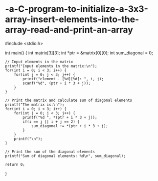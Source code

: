 # -a-C-program-to-initialize-a-3x3-array-insert-elements-into-the-array-read-and-print-an-array
#include <stdio.h>

int main() {
    int matrix[3][3];
    int *ptr = &matrix[0][0];
    int sum_diagonal = 0;

    // Input elements in the matrix
    printf("Input elements in the matrix:\n");
    for(int i = 0; i < 3; i++) {
        for(int j = 0; j < 3; j++) {
            printf("element - [%d][%d]: ", i, j);
            scanf("%d", (ptr + i * 3 + j));
        }
    }

    // Print the matrix and calculate sum of diagonal elements
    printf("The matrix is:\n");
    for(int i = 0; i < 3; i++) {
        for(int j = 0; j < 3; j++) {
            printf("%d ", *(ptr + i * 3 + j));
            if(i == j || i + j == 2) {
                sum_diagonal += *(ptr + i * 3 + j);
            }
        }
        printf("\n");
    }

    // Print the sum of the diagonal elements
    printf("Sum of diagonal elements: %d\n", sum_diagonal);

    return 0;
}
